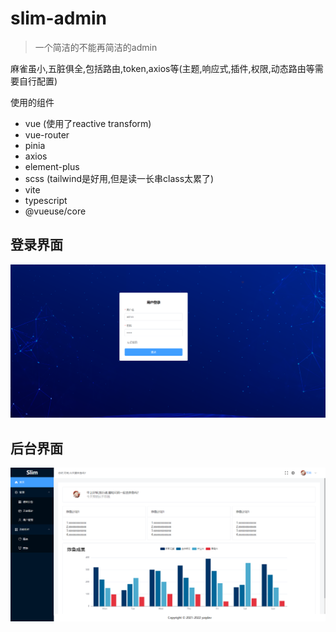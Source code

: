 # slim-admin

> 一个简洁的不能再简洁的admin

麻雀虽小,五脏俱全,包括路由,token,axios等(主题,响应式,插件,权限,动态路由等需要自行配置)

使用的组件

- vue (使用了reactive transform)
- vue-router
- pinia
- axios
- element-plus
- scss (tailwind是好用,但是读一长串class太累了)
- vite
- typescript
- @vueuse/core

## 登录界面

![login](./res/login.png)

## 后台界面

![admin](./res/admin.png)
